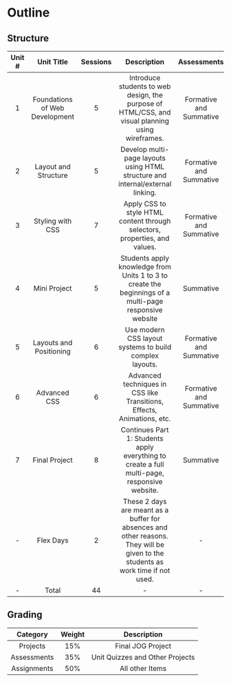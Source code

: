 # Outline

## Structure

| Unit # |           Unit Title           | Sessions |                                                           Description                                                            |       Assessments       | 
|:------:|:------------------------------:|:--------:|:--------------------------------------------------------------------------------------------------------------------------------:|:-----------------------:|
|   1    | Foundations of Web Development |    5     |                 Introduce students to web design, the purpose of HTML/CSS, and visual planning using wireframes.                 | Formative and Summative |
|   2    |      Layout and Structure      |    5     |                          Develop multi-page layouts using HTML structure and internal/external linking.                          | Formative and Summative |
|   3    |        Styling with CSS        |    7     |                            Apply CSS to style HTML content through selectors, properties, and values.                            | Formative and Summative |
|   4    |          Mini Project          |    5     |              Students apply knowledge from Units 1 to 3 to create the beginnings of a multi-page responsive website              |        Summative        |
|   5    |    Layouts and Positioning     |    6     |                                     Use modern CSS layout systems to build complex layouts.                                      | Formative and Summative |
|   6    |          Advanced CSS          |    6     |                              Advanced techniques in CSS like Transitions, Effects, Animations, etc.                              | Formative and Summative |
|   7    |         Final Project          |    8     |                   Continues Part 1: Students apply everything to create a full multi-page, responsive website.                   |        Summative        |
|   -    |           Flex Days            |    2     | These 2 days are meant as a buffer for absences and other reasons.  They will be given to the students as work time if not used. |            -            |
|   -    |             Total              |    44    |                                                                -                                                                 |            -            | 

## Grading

|  Category   | Weight |           Description           |      
|:-----------:|:------:|:-------------------------------:|
|  Projects   |  15%   |        Final JOG Project        |
| Assessments |  35%   | Unit Quizzes and Other Projects |
| Assignments |  50%   |         All other Items         |

